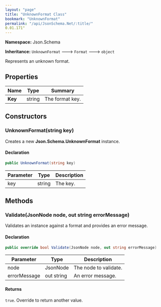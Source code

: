 ```yaml
---
layout: "page"
title: "UnknownFormat Class"
bookmark: "UnknownFormat"
permalink: "/api/JsonSchema.Net/:title/"
0.01.171"
---
```

**Namespace:** Json.Schema

**Inheritance:**
`UnknownFormat`
 🡒 
`Format`
 🡒 
`object`

Represents an unknown format.

## Properties

| Name | Type | Summary |
|---|---|---|
| **Key** | string | The format key. |

## Constructors

### UnknownFormat(string key)

Creates a new **Json.Schema.UnknownFormat** instance.

#### Declaration

```c#
public UnknownFormat(string key)
```

| Parameter | Type | Description |
|---|---|---|
| key | string | The key. |


## Methods

### Validate(JsonNode node, out string errorMessage)

Validates an instance against a format and provides an error message.

#### Declaration

```c#
public override bool Validate(JsonNode node, out string errorMessage)
```

| Parameter | Type | Description |
|---|---|---|
| node | JsonNode | The node to validate. |
| errorMessage | out string | An error message. |


#### Returns

`true`.  Override to return another value.

